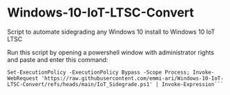 # Windows-10-IoT-LTSC-Convert
Script to automate sidegrading any Windows 10 install to Windows 10 IoT LTSC

Run this script by opening a powershell window with administrator rights and paste and enter this command:
```pwsh
Set-ExecutionPolicy -ExecutionPolicy Bypass -Scope Process; Invoke-WebRequest 'https://raw.githubusercontent.com/emmi-ari/Windows-10-IoT-LTSC-Convert/refs/heads/main/IoT_Sidegrade.ps1' | Invoke-Expression```
